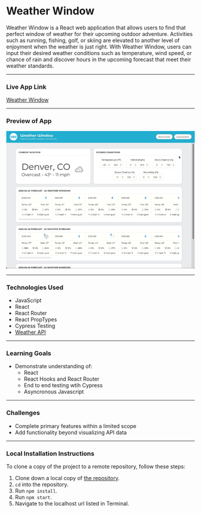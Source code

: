 # Weather Window

Weather Window is a React web application that allows users to find that perfect window of weather for their upcoming outdoor adventure. Activities such as running, fishing, golf, or skiing are elevated to another level of enjoyment when the weather is just right. With Weather Window, users can input their desired weather conditions such as temperature, wind speed, or chance of rain and discover hours in the upcoming forecast that meet their weather standards.
***

### Live App Link
[Weather Window](https://weather-window.vercel.app/)
***

### Preview of App
![](src/assets/demo.gif)
***

### Technologies Used
- JavaScript
- React
- React Router
- React PropTypes
- Cypress Testing
- [Weather API](https://www.weatherapi.com/)
***

### Learning Goals
- Demonstrate understanding of:
  - React
  - React Hooks and React Router
  - End to end testing wtih Cypress
  - Asyncronous Javascript
***

### Challenges
- Complete primary features within a limited scope
- Add functionality beyond visualizing API data
***

### Local Installation Instructions

To clone a copy of the project to a remote repository, follow these steps:

1. Clone down a local copy of [the repository](https://github.com/kirch1/weather-window).
1. `cd` into the repository.
1. Run `npm install`.
1. Run `npm start`.
1. Navigate to the localhost url listed in Terminal.
